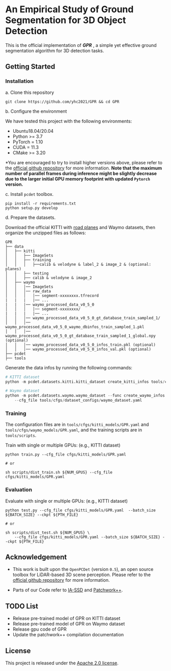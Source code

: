 # An Empirical Study of Ground Segmentation for 3D Object Detection

This is the official implementation of ***GPR*** , a simple yet effective ground segmentation algorithm for 3D detection tasks. 


## Getting Started
### Installation

a. Clone this repository
```shell
git clone https://github.com/yhc2021/GPR && cd GPR
```
b. Configure the environment

We have tested this project with the following environments:
* Ubuntu18.04/20.04
* Python >= 3.7
* PyTorch = 1.10
* CUDA = 11.3
* CMake >= 3.20


*You are encouraged to try to install higher versions above, please refer to the [official github repository](https://github.com/open-mmlab/OpenPCDet) for more information. **Note that the maximum number of parallel frames during inference might be slightly decrease due to the larger initial GPU memory footprint with updated `Pytorch` version.**

c. Install `pcdet` toolbox.
```shell
pip install -r requirements.txt
python setup.py develop
```

d. Prepare the datasets. 

Download the official KITTI with [road planes](https://drive.google.com/file/d/1d5mq0RXRnvHPVeKx6Q612z0YRO1t2wAp/view?usp=sharing) and Waymo datasets, then organize the unzipped files as follows:
```
GPR
├── data
│   ├── kitti
│   │   ├── ImageSets
│   │   ├── training
│   │   │   ├──calib & velodyne & label_2 & image_2 & (optional: planes)
│   │   ├── testing
│   │   ├── calib & velodyne & image_2
│   ├── waymo
│   │   │── ImageSets
│   │   │── raw_data
│   │   │   │── segment-xxxxxxxx.tfrecord
|   |   |   |── ...
|   |   |── waymo_processed_data_v0_5_0
│   │   │   │── segment-xxxxxxxx/
|   |   |   |── ...
│   │   │── waymo_processed_data_v0_5_0_gt_database_train_sampled_1/
│   │   │── waymo_processed_data_v0_5_0_waymo_dbinfos_train_sampled_1.pkl
│   │   │── waymo_processed_data_v0_5_0_gt_database_train_sampled_1_global.npy (optional)
│   │   │── waymo_processed_data_v0_5_0_infos_train.pkl (optional)
│   │   │── waymo_processed_data_v0_5_0_infos_val.pkl (optional)
├── pcdet
├── tools
```
Generate the data infos by running the following commands:
```python 
# KITTI dataset
python -m pcdet.datasets.kitti.kitti_dataset create_kitti_infos tools/cfgs/dataset_configs/kitti_dataset.yaml

# Waymo dataset
python -m pcdet.datasets.waymo.waymo_dataset --func create_waymo_infos \
    --cfg_file tools/cfgs/dataset_configs/waymo_dataset.yaml
```




### Training
The configuration files are in ```tools/cfgs/kitti_models/GPR.yaml``` and ```tools/cfgs/waymo_models/GPR.yaml```, and the training scripts are in ```tools/scripts```.

Train with single or multiple GPUs: (e.g., KITTI dataset)
```shell
python train.py --cfg_file cfgs/kitti_models/GPR.yaml

# or 

sh scripts/dist_train.sh ${NUM_GPUS} --cfg_file cfgs/kitti_models/GPR.yaml
```


### Evaluation

Evaluate with single or multiple GPUs: (e.g., KITTI dataset)
```shell
python test.py --cfg_file cfgs/kitti_models/GPR.yaml  --batch_size ${BATCH_SIZE} --ckpt ${PTH_FILE}

# or

sh scripts/dist_test.sh ${NUM_GPUS} \
    --cfg_file cfgs/kitti_models/GPR.yaml --batch_size ${BATCH_SIZE} --ckpt ${PTH_FILE}
```


## Acknowledgement
-  This work is built upon the `OpenPCDet` (version `0.5`), an open source toolbox for LiDAR-based 3D scene perception. Please refer to the [official github repository](https://github.com/open-mmlab/OpenPCDet) for more information.

-  Parts of our Code refer to <a href="https://github.com/yifanzhang713/IA-SSD.git">IA-SSD</a> and  <a href="https://github.com/url-kaist/patchwork-plusplus.git">Patchwork++</a>.


## TODO List

-  Release pre-trained model of GPR on KITTI dataset
-  Release pre-trained model of GPR on Waymo dataset
-  Release gpu code of GPR
-  Update the patchwork++ compilation documentation


## License

This project is released under the [Apache 2.0 license](LICENSE).



